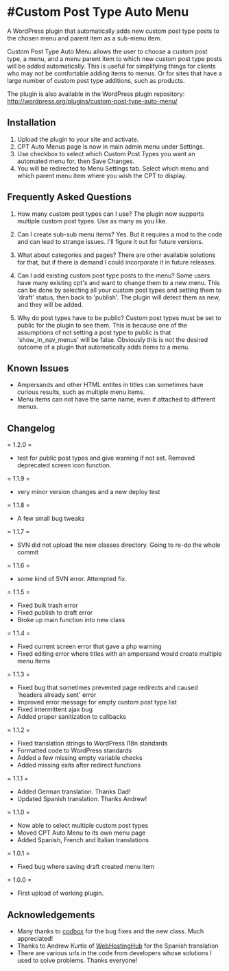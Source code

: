#Custom Post Type Auto Menu
=============

A WordPress plugin that automatically adds new custom post type posts to the chosen menu and parent item as a sub-menu item.

Custom Post Type Auto Menu allows the user to choose a custom post type, a menu, and a menu parent item to which new custom post type posts
will be added automatically. This is useful for simplifying things for clients who may not be comfortable adding items to menus. Or
for sites that have a large number of custom post type additions, such as products.

The plugin is also available in the WordPress plugin repository: http://wordpress.org/plugins/custom-post-type-auto-menu/


## Installation

1. Upload the plugin to your site and activate.
2. CPT Auto Menus page is now in main admin menu under Settings.
3. Use checkbox to select which Custom Post Types you want an automated menu for, then Save Changes.
4. You will be redirected to Menu Settings tab. Select which menu and which parent menu item where you wish the CPT to display.


## Frequently Asked Questions

1. How many custom post types can I use?
The plugin now supports multiple custom post types. Use as many as you like.

2. Can I create sub-sub menu items?
Yes. But it requires a mod to the code and can lead to strange issues. I'll figure it out for future versions.

3. What about categories and pages?
There are other available solutions for that, but if there is demand I could incorporate it in future releases.

4. Can I add existing custom post type posts to the menu?
Some users have many existing cpt's and want to change them to a new menu. This can be done by selecting all your custom post types
and setting them to 'draft' status, then back to 'publish'. The plugin will detect them as new, and they will be added.

5. Why do post types have to be public?
Custom post types must be set to public for the plugin to see them. This is because one of the assumptions of not setting a post type
to public is that 'show_in_nav_menus' will be false. Obviously this is not the desired outcome of a plugin that automatically adds items
to a menu.

## Known Issues

* Ampersands and other HTML entites in titles can sometimes have curious results, such as multiple menu items.
* Menu items can not have the same name, even if attached to different menus.


## Changelog

= 1.2.0 =
* test for public post types and give warning if not set. Removed deprecated screen icon function.

= 1.1.9 =
* very minor version changes and a new deploy test

= 1.1.8 =
* A few small bug tweaks

= 1.1.7 =
* SVN did not upload the new classes directory. Going to re-do the whole commit

= 1.1.6 =
* some kind of SVN error. Attempted fix.

= 1.1.5 =
* Fixed bulk trash error
* Fixed publish to draft error
* Broke up main function into new class

= 1.1.4 =
* Fixed current screen error that gave a php warning
* Fixed editing error where titles with an ampersand would create multiple menu items

= 1.1.3 =
* Fixed bug that sometimes prevented page redirects and caused 'headers already sent' error
* Improved error message for empty custom post type list
* Fixed intermittent ajax bug
* Added proper sanitization to callbacks

= 1.1.2 =
* Fixed translation strings to WordPress I18n standards
* Formatted code to WordPress standards
* Added a few missing empty variable checks
* Added missing exits after redirect functions

= 1.1.1 =
* Added German translation. Thanks Dad!
* Updated Spanish translation. Thanks Andrew!

= 1.1.0 =
* Now able to select multiple custom post types
* Moved CPT Auto Menu to its own menu page
* Added Spanish, French and Italian translations

= 1.0.1 =
* Fixed bug where saving draft created menu item

= 1.0.0 =
* First upload of working plugin.


## Acknowledgements

* Many thanks to [codbox](https://github.com/codbox) for the bug fixes and the new class. Much appreciated!
* Thanks to Andrew Kurtis of [WebHostingHub](http://www.webhostinghub.com/) for the Spanish translation
* There are various urls in the code from developers whose solutions I used to solve problems. Thanks everyone!



